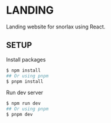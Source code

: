 # LANDING
Landing website for snorlax using React.

## SETUP
Install packages
```bash
$ npm install
## Or using pnpm
$ pnpm install
```
Run dev server
```bash
$ npm run dev
## Or using pnpm
$ pnpm dev
```
